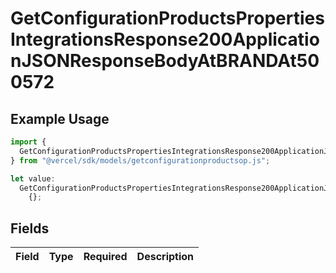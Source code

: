 # GetConfigurationProductsPropertiesIntegrationsResponse200ApplicationJSONResponseBodyAtBRANDAt500572

## Example Usage

```typescript
import {
  GetConfigurationProductsPropertiesIntegrationsResponse200ApplicationJSONResponseBodyAtBRANDAt500572,
} from "@vercel/sdk/models/getconfigurationproductsop.js";

let value:
  GetConfigurationProductsPropertiesIntegrationsResponse200ApplicationJSONResponseBodyAtBRANDAt500572 =
    {};
```

## Fields

| Field       | Type        | Required    | Description |
| ----------- | ----------- | ----------- | ----------- |